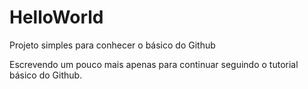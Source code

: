 # HelloWorld
Projeto simples para conhecer o básico do Github

Escrevendo um pouco mais apenas para continuar seguindo o tutorial  básico do Github.
